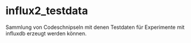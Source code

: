 # influx2_testdata
Sammlung von Codeschnipseln mit denen Testdaten für Experimente mit influxdb erzeugt werden können.

